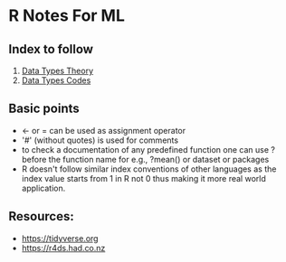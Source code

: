 # R Notes For ML
## Index to follow
1. <a href="https://github.com/gagan-gv/R-Notes-For-ML/blob/main/Data%20Types/Data%20Types%20Theory.md">Data Types Theory</a>
2. <a href="https://github.com/gagan-gv/R-Notes-For-ML/blob/main/Data%20Types/Data%20Types%20Coding.md">Data Types Codes</a>

## Basic points
- <- or = can be used as assignment operator
- '#' (without quotes) is used for comments
- to check a documentation of any predefined function one can use ? before the function name for e.g., ?mean() or dataset or packages
- R doesn't follow similar index conventions of other languages as the index value starts from 1 in R not 0 thus making it more real world application.

## Resources:
- https://tidyverse.org
- https://r4ds.had.co.nz